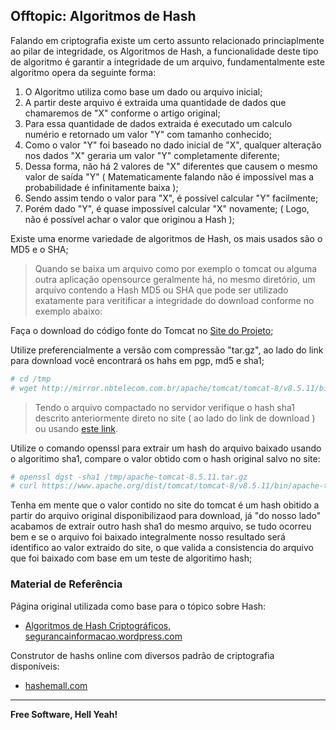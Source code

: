 ## Offtopic: Algoritmos de Hash

Falando em criptografia existe um certo assunto relacionado princiaplmente ao pilar de integridade, os Algoritmos de Hash, a funcionalidade deste tipo de algoritmo é garantir a integridade de um arquivo, fundamentalmente este algoritmo opera da seguinte forma:

1. O Algoritmo utiliza como base um dado ou arquivo inicial;
2. A partir deste arquivo é extraida uma quantidade de dados que chamaremos de "X" conforme o artigo original;
3. Para essa quantidade de dados extraida é executado um calculo numério e retornado um valor "Y" com tamanho conhecido;
4. Como o valor "Y" foi baseado no dado inicial de "X", qualquer alteração nos dados "X" geraria um valor "Y" completamente diferente;
5. Dessa forma, não há 2 valores de "X" diferentes que causem o mesmo valor de saída "Y" ( Matematicamente falando não é impossível mas a probabilidade é infinitamente baixa );
6. Sendo assim tendo o valor para "X", é possível calcular "Y" facilmente;
7. Porém dado "Y", é quase impossível calcular "X" novamente; ( Logo, não é possível achar o valor que originou a Hash );

Existe uma enorme variedade de algoritmos de Hash, os mais usados são o MD5 e o SHA;

> Quando se baixa um arquivo como por exemplo o tomcat ou alguma outra aplicação opensource geralmente há, no mesmo diretório, um arquivo contendo a Hash MD5 ou SHA que pode ser utilizado exatamente para veritificar a integridade do download conforme no exemplo abaixo:

Faça o download do código fonte do Tomcat no [Site do Projeto](https://tomcat.apache.org/download-80.cgi);

Utilize preferencialmente a versão com compressão "tar.gz", ao lado do link para download você encontrará os hahs em pgp, md5 e sha1;

```sh
# cd /tmp
# wget http://mirror.nbtelecom.com.br/apache/tomcat/tomcat-8/v8.5.11/bin/apache-tomcat-8.5.11.tar.gz
```

> Tendo o arquivo compactado no servidor verifique o hash sha1 descrito anteriormente direto no site ( ao lado do link de download ) ou usando [este link](https://www.apache.org/dist/tomcat/tomcat-8/v8.5.11/bin/apache-tomcat-8.5.11.tar.gz.sha1).

Utilize o comando openssl para extrair um hash do arquivo baixado usando o algoritimo sha1, compare o valor obtido com o hash original salvo no site:

```sh
# openssl dgst -sha1 /tmp/apache-tomcat-8.5.11.tar.gz
# curl https://www.apache.org/dist/tomcat/tomcat-8/v8.5.11/bin/apache-tomcat-8.5.11.tar.gz.sha1
```

Tenha em mente que o valor contido no site do tomcat é um hash obitido a partir do arquivo original disponibilizaod para download, já "do nosso lado" acabamos de extrair outro hash sha1 do mesmo arquivo, se tudo ocorreu bem e se o arquivo foi baixado integralmente nosso resultado será identifico ao valor extraido do site, o que valida a consistencia do arquivo que foi baixado com base em um teste de algoritimo hash;

### Material de Referência

Página original utilizada como base para o tópico sobre Hash:

* [Algoritmos de Hash Criptográficos, segurancainformacao.wordpress.com](https://segurancainformacao.wordpress.com/2008/12/16/algoritmos-de-hash-criptograficos/)


Construtor de hashs online com diversos padrão de criptografia disponíveis:

* [hashemall.com](http://www.hashemall.com/)

---

**Free Software, Hell Yeah!**

